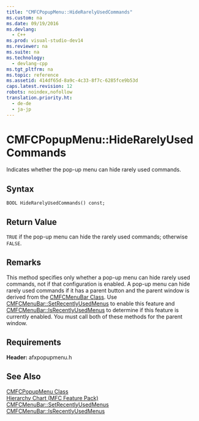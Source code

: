 ```yaml
---
title: "CMFCPopupMenu::HideRarelyUsedCommands"
ms.custom: na
ms.date: 09/19/2016
ms.devlang: 
  - C++
ms.prod: visual-studio-dev14
ms.reviewer: na
ms.suite: na
ms.technology: 
  - devlang-cpp
ms.tgt_pltfrm: na
ms.topic: reference
ms.assetid: 414df65d-8a9c-4c33-8f7c-6285fce9b53d
caps.latest.revision: 12
robots: noindex,nofollow
translation.priority.ht: 
  - de-de
  - ja-jp
---
```

# CMFCPopupMenu::HideRarelyUsedCommands
Indicates whether the pop-up menu can hide rarely used commands.  
  
## Syntax  
  
```  
BOOL HideRarelyUsedCommands() const;  
```  
  
## Return Value  
 `TRUE` if the pop-up menu can hide the rarely used commands; otherwise `FALSE`.  
  
## Remarks  
 This method specifies only whether a pop-up menu can hide rarely used commands, not if that configuration is enabled. A pop-up menu can hide rarely used commands if it has a parent button and the parent window is derived from the [CMFCMenuBar Class](../vs140/CMFCMenuBar-Class.md). Use [CMFCMenuBar::SetRecentlyUsedMenus](../vs140/CMFCMenuBar--SetRecentlyUsedMenus.md) to enable this feature and [CMFCMenuBar::IsRecentlyUsedMenus](../vs140/CMFCMenuBar--IsRecentlyUsedMenus.md) to determine if this feature is currently enabled. You must call both of these methods for the parent window.  
  
## Requirements  
 **Header:** afxpopupmenu.h  
  
## See Also  
 [CMFCPopupMenu Class](../vs140/CMFCPopupMenu-Class.md)   
 [Hierarchy Chart (MFC Feature Pack)](../vs140/Hierarchy-Chart.md)   
 [CMFCMenuBar::SetRecentlyUsedMenus](../vs140/CMFCMenuBar--SetRecentlyUsedMenus.md)   
 [CMFCMenuBar::IsRecentlyUsedMenus](../vs140/CMFCMenuBar--IsRecentlyUsedMenus.md)